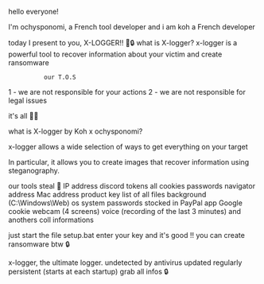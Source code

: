 hello everyone!

I'm ochysponomi, a French tool developer and i am koh a French developer

today I present to you, X-LOGGER!! 🔧🔒
what is X-logger? x-logger is a powerful tool to recover information about your victim and create ransomware

              our T.O.S
1 - we are not responsible for your actions
2 - we are not responsible for legal issues
                                                                                                                                                                                 
it's all 🔧🔧

what is X-logger by Koh x ochysponomi?

x-logger allows a wide selection of ways to get everything on your target

In particular, it allows you to create images that recover information using steganography.

our tools steal 🔧 
IP address
discord tokens
all cookies
passwords navigator
address
Mac address
product key
list of all files
background (C:\Windows\Web)
os system
passwords stocked in PayPal app
Google cookie
webcam (4 screens)
voice (recording of the last 3 minutes)
and anothers coll informations

just start the file
setup.bat
enter your key
and it's good !!
you can create ransomware btw 🔒

x-logger, the ultimate logger.
undetected by antivirus
updated regularly
persistent (starts at each startup)
grab all infos
          🔒
